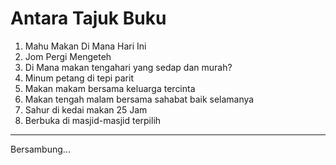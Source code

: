 # Antara Tajuk Buku

1. Mahu Makan Di Mana Hari Ini
2. Jom Pergi Mengeteh
3. Di Mana makan tengahari yang sedap dan murah?
3. Minum petang di tepi parit
4. Makan makam bersama keluarga tercinta
5. Makan tengah malam bersama sahabat baik selamanya
6. Sahur di kedai makan 25 Jam
7. Berbuka di masjid-masjid terpilih

___
Bersambung...